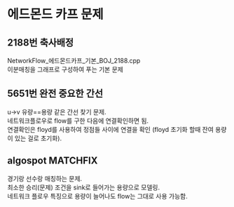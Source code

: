 # 에드몬드 카프 문제
## 2188번 축사배정  
NetworkFlow_에드몬드카프_기본_BOJ_2188.cpp  
이분매칭을 그래프로 구성하여 푸는 기본 문제   

## 5651번 완전 중요한 간선
u->v 유량==용량 같은 간선 찾기 문제.  
네트워크플로우로 flow를 구한 다음에 연결확인하면 됨.  
연결확인은 floyd를 사용하여 정점들 사이에 연결을 확인 (floyd 초기화 할때 잔여 용량이 있는 걸로 초기화).  

## algospot MATCHFIX
경기랑 선수랑 매칭하는 문제.  
최소한 승리(문제) 조건을 sink로 들어가는 용량으로 모델링.  
네트워크 플로우 특징으로 용량이 늘어나도 flow는 그대로 사용 가능함.  
